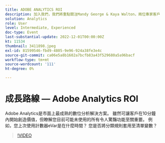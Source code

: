 ```yaml
---
title: ADOBE ANALYTICS ROI
description: 加入我們，我們將重點關注Mandy George & Kaya Walton，兩位專家客戶和Adobe Analytics使用者。 每個人都將分享他們最精通的Adobe Analytics秘訣或技巧。 他們的工作階段之後會有一個機會即時提問。 您不想錯過這個機會。
solution: Analytics
role: User
level: Intermediate, Experienced
doc-type: Event
last-substantial-update: 2022-12-01T00:00:00Z
kt: 11534
thumbnail: 3411898.jpeg
exl-id: 81599546-fbd9-4805-9e96-924a38fe3e4c
source-git-commit: ca06e5a8b1602a7bcfb83a43f529680a5a96bacf
workflow-type: tm+mt
source-wordcount: '111'
ht-degree: 0%

---
```


# 成長路線 — Adobe Analytics ROI

Adobe Analytics是市面上最成熟的數位分析解決方案。 雖然可讓客戶在10分鐘內開始創造價值，但瞭解您目前可能未使用的所有令人驚豔功能至關重要。 例如，您上次使用計數器eVar是在什麼時間？ 您是否將分類規則套用至清單變數？

>[!VIDEO](https://video.tv.adobe.com/v/3411898/?quality=12&learn=on)
